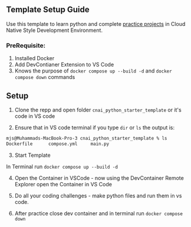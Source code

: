 ## Template Setup Guide

Use this template to learn python and complete [practice projects](https://github.com/panaversity/learn-cloud-native-modern-python/tree/main/09_python_crash_course/projects) in Cloud Native Style Development Environment.

### PreRequisite:
1. Installed Docker
2. Add DevContianer Extension to VS Code
3. Knows the purpose of `docker compose up --build -d` and `docker compose down` commands

## Setup

1. Clone the repp and open folder `cnai_python_starter_template` or it's code in VS code

2. Ensure that in VS code terminal if you type `dir` or `ls` the output is:

```bash
mjs@Muhammads-MacBook-Pro-3 cnai_python_starter_template % ls
Dockerfile      compose.yml     main.py
```

3. Start Template

In Terminal run `docker compose up --build -d`

4. Open the Container in VSCode - now using the DevContainer Remote Explorer open the Container in VS Code

5. Do all your coding challenges - make python files and run them in vs code.

6. After practice close dev container and in terminal run `docker compose down`
